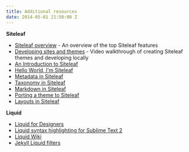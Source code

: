 ```yaml
---
title: Additional resources
date: 2014-05-01 21:50:00 Z
---
```


**Siteleaf**

- [Siteleaf overview](http://www.siteleaf.com/blog/overview/) - An overview of the top Siteleaf features
- [Developing sites and themes](http://www.siteleaf.com/blog/developing-sites/) - Video walkthrough of creating Siteleaf themes and developing locally
- [An Introduction to Siteleaf](http://destroytoday.com/blog/an-introduction-to-siteleaf)
- [Hello World, I'm Siteleaf](http://destroytoday.com/blog/hello-world-im-siteleaf)
- [Metadata in Siteleaf](http://destroytoday.com/blog/metadata-in-siteleaf/)
- [Taxonomy in Siteleaf](http://destroytoday.com/blog/taxonomy-in-siteleaf/)
- [Markdown in Siteleaf](http://destroytoday.com/blog/markdown-in-siteleaf/)
- [Porting a theme to Siteleaf](http://destroytoday.com/blog/porting-a-theme-to-siteleaf)
- [Layouts in Siteleaf](http://destroytoday.com/blog/layouts-in-siteleaf)

**Liquid**

- [Liquid for Designers](https://github.com/Shopify/liquid/wiki/Liquid-for-Designers)
- [Liquid syntax highlighting for Sublime Text 2](https://bitbucket.org/granteagon/shopify-liquid/src/ccb7a8040615/README.rst)
- [Liquid Wiki](http://wiki.shopify.com/Liquid)
- [Jekyll Liquid filters](http://jekyllrb.com/docs/templates/)
